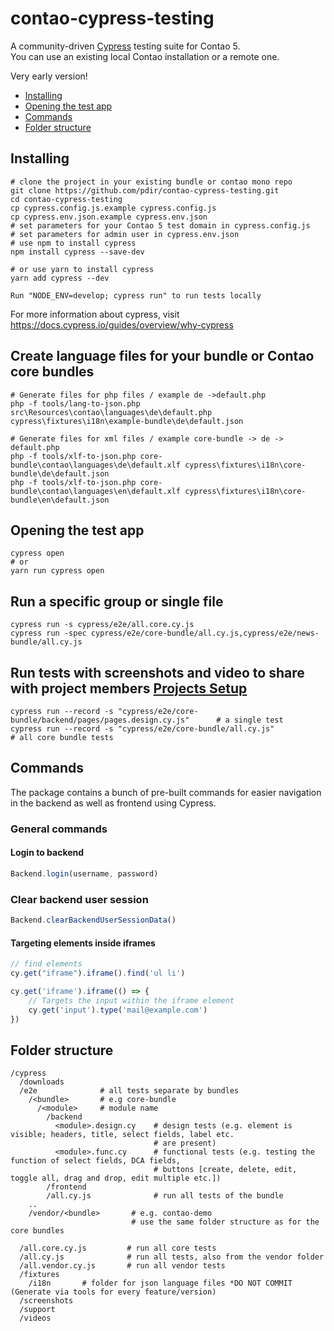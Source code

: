 # contao-cypress-testing

A community-driven [Cypress](https://www.cypress.io/) testing suite for Contao 5.  
You can use an existing local Contao installation or a remote one.

Very early version!

* [Installing](#installing)
* [Opening the test app](#opening-the-test-app)
* [Commands](#commands)
* [Folder structure](#folder-structure)

## Installing

    # clone the project in your existing bundle or contao mono repo
    git clone https://github.com/pdir/contao-cypress-testing.git 
    cd contao-cypress-testing
    cp cypress.config.js.example cypress.config.js
    cp cypress.env.json.example cypress.env.json
    # set parameters for your Contao 5 test domain in cypress.config.js
    # set parameters for admin user in cypress.env.json
    # use npm to install cypress
    npm install cypress --save-dev

    # or use yarn to install cypress
    yarn add cypress --dev

    Run "NODE_ENV=develop; cypress run" to run tests locally

For more information about cypress, visit https://docs.cypress.io/guides/overview/why-cypress

## Create language files for your bundle or Contao core bundles
    
    # Generate files for php files / example de ->default.php
    php -f tools/lang-to-json.php src\Resources\contao\languages\de\default.php cypress\fixtures\i18n\example-bundle\de\default.json

    # Generate files for xml files / example core-bundle -> de -> default.php
    php -f tools/xlf-to-json.php core-bundle\contao\languages\de\default.xlf cypress\fixtures\i18n\core-bundle\de\default.json
    php -f tools/xlf-to-json.php core-bundle\contao\languages\en\default.xlf cypress\fixtures\i18n\core-bundle\en\default.json

## Opening the test app

    cypress open
    # or
    yarn run cypress open

## Run a specific group or single file

    cypress run -s cypress/e2e/all.core.cy.js
    cypress run -spec cypress/e2e/core-bundle/all.cy.js,cypress/e2e/news-bundle/all.cy.js

## Run tests with screenshots and video to share with project members [Projects Setup](https://docs.cypress.io/guides/dashboard/projects.html#Setup)

    cypress run --record -s "cypress/e2e/core-bundle/backend/pages/pages.design.cy.js"      # a single test
    cypress run --record -s "cypress/e2e/core-bundle/all.cy.js"                             # all core bundle tests

## Commands

The package contains a bunch of pre-built commands for easier navigation in the backend as well as frontend using Cypress.

### General commands

#### Login to backend
```js
Backend.login(username, password)
```

### Clear backend user session
```js
Backend.clearBackendUserSessionData()
```

#### Targeting elements inside iframes 
```js
// find elements
cy.get("iframe").iframe().find('ul li')

cy.get('iframe').iframe(() => {
    // Targets the input within the iframe element
    cy.get('input').type('mail@example.com')
})
```

## Folder structure 

    /cypress
      /downloads
      /e2e              # all tests separate by bundles
        /<bundle>       # e.g core-bundle
          /<module>     # module name
            /backend
              <module>.design.cy    # design tests (e.g. element is visible; headers, title, select fields, label etc.
                                    # are present)
              <module>.func.cy      # functional tests (e.g. testing the function of select fields, DCA fields, 
                                    # buttons [create, delete, edit, toggle all, drag and drop, edit multiple etc.])
            /frontend 
            /all.cy.js              # run all tests of the bundle
        ..
        /vendor/<bundle>       # e.g. contao-demo
                               # use the same folder structure as for the core bundles  
      
      /all.core.cy.js         # run all core tests
      /all.cy.js              # run all tests, also from the vendor folder
      /all.vendor.cy.js       # run all vendor tests
      /fixtures
        /i18n       # folder for json language files *DO NOT COMMIT (Generate via tools for every feature/version)
      /screenshots
      /support
      /videos
